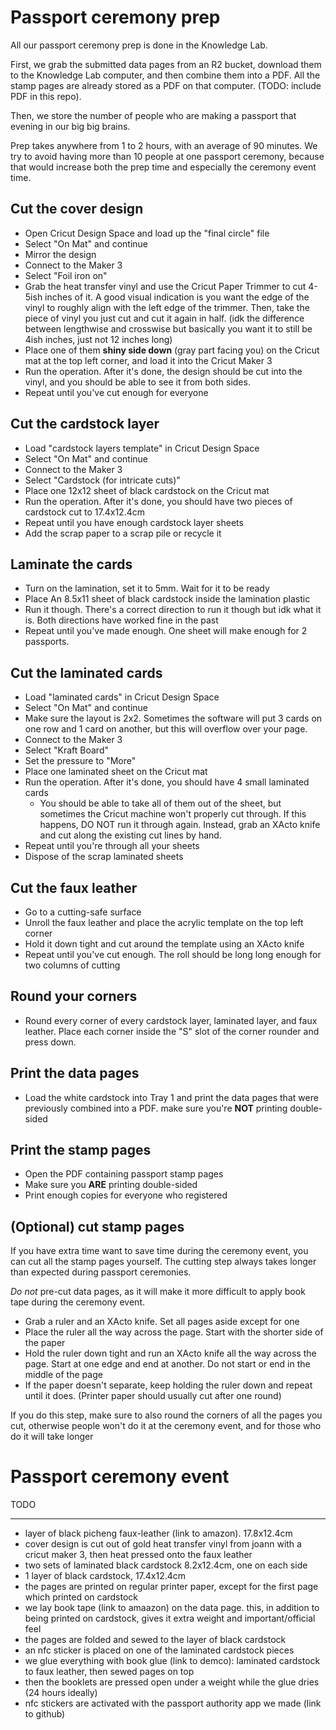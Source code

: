 # Passport ceremony prep

All our passport ceremony prep is done in the Knowledge Lab.

First, we grab the submitted data pages from an R2 bucket, download them to the Knowledge Lab computer, and then combine them into a PDF. All the stamp pages are already stored as a PDF on that computer. (TODO: include PDF in this repo).

Then, we store the number of people who are making a passport that evening in our big big brains.

Prep takes anywhere from 1 to 2 hours, with an average of 90 minutes. We try to avoid having more than 10 people at one passport ceremony, because that would increase both the prep time and especially the ceremony event time.

## Cut the cover design

- Open Cricut Design Space and load up the "final circle" file
- Select "On Mat" and continue
- Mirror the design
- Connect to the Maker 3
- Select "Foil iron on"
- Grab the heat transfer vinyl and use the Cricut Paper Trimmer to cut 4-5ish inches of it. A good visual indication is you want the edge of the vinyl to roughly align with the left edge of the trimmer. Then, take the piece of vinyl you just cut and cut it again in half. (idk the difference between lengthwise and crosswise but basically you want it to still be 4ish inches, just not 12 inches long)
- Place one of them **shiny side down** (gray part facing you) on the Cricut mat at the top left corner, and load it into the Cricut Maker 3
- Run the operation. After it's done, the design should be cut into the vinyl, and you should be able to see it from both sides.
- Repeat until you've cut enough for everyone

## Cut the cardstock layer

- Load "cardstock layers template" in Cricut Design Space
- Select "On Mat" and continue
- Connect to the Maker 3
- Select "Cardstock (for intricate cuts)"
- Place one 12x12 sheet of black cardstock on the Cricut mat
- Run the operation. After it's done, you should have two pieces of cardstock cut to 17.4x12.4cm
- Repeat until you have enough cardstock layer sheets
- Add the scrap paper to a scrap pile or recycle it

## Laminate the cards

- Turn on the lamination, set it to 5mm. Wait for it to be ready
- Place An 8.5x11 sheet of black cardstock inside the lamination plastic
- Run it though. There's a correct direction to run it though but idk what it is. Both directions have worked fine in the past
- Repeat until you've made enough. One sheet will make enough for 2 passports.

## Cut the laminated cards

- Load "laminated cards" in Cricut Design Space
- Select "On Mat" and continue
- Make sure the layout is 2x2. Sometimes the software will put 3 cards on one row and 1 card on another, but this will overflow over your page.
- Connect to the Maker 3
- Select "Kraft Board"
- Set the pressure to "More"
- Place one laminated sheet on the Cricut mat
- Run the operation. After it's done, you should have 4 small laminated cards
  - You should be able to take all of them out of the sheet, but sometimes the Cricut machine won't properly cut through. If this happens, DO NOT run it through again. Instead, grab an XActo knife and cut along the existing cut lines by hand.
- Repeat until you're through all your sheets
- Dispose of the scrap laminated sheets

## Cut the faux leather

- Go to a cutting-safe surface
- Unroll the faux leather and place the acrylic template on the top left corner
- Hold it down tight and cut around the template using an XActo knife
- Repeat until you've cut enough. The roll should be long long enough for two columns of cutting

## Round your corners

- Round every corner of every cardstock layer, laminated layer, and faux leather. Place each corner inside the "S" slot of the corner rounder and press down.

## Print the data pages

- Load the white cardstock into Tray 1 and print the data pages that were previously combined into a PDF. make sure you're **NOT** printing double-sided

## Print the stamp pages

- Open the PDF containing passport stamp pages
- Make sure you **ARE** printing double-sided
- Print enough copies for everyone who registered

## (Optional) cut stamp pages

If you have extra time want to save time during the ceremony event, you can cut all the stamp pages yourself. The cutting step always takes longer than expected during passport ceremonies.

_Do not_ pre-cut data pages, as it will make it more difficult to apply book tape during the ceremony event.

- Grab a ruler and an XActo knife. Set all pages aside except for one
- Place the ruler all the way across the page. Start with the shorter side of the paper
- Hold the ruler down tight and run an XActo knife all the way across the page. Start at one edge and end at another. Do not start or end in the middle of the page
- If the paper doesn't separate, keep holding the ruler down and repeat until it does. (Printer paper should usually cut after one round)

If you do this step, make sure to also round the corners of all the pages you cut, otherwise people won't do it at the ceremony event, and for those who do it will take longer

# Passport ceremony event

TODO

---

- layer of black picheng faux-leather (link to amazon). 17.8x12.4cm
- cover design is cut out of gold heat transfer vinyl from joann with a cricut maker 3, then heat pressed onto the faux leather
- two sets of laminated black cardstock 8.2x12.4cm, one on each side
- 1 layer of black cardstock, 17.4x12.4cm
- the pages are printed on regular printer paper, except for the first page which printed on cardstock
- we lay book tape (link to amaazon) on the data page. this, in addition to being printed on cardstock, gives it extra weight and important/official feel
- the pages are folded and sewed to the layer of black cardstock
- an nfc sticker is placed on one of the laminated cardstock pieces
- we glue everything with book glue (link to demco): laminated cardstock to faux leather, then sewed pages on top
- then the booklets are pressed open under a weight while the glue dries (24 hours ideally)
- nfc stickers are activated with the passport authority app we made (link to github)
